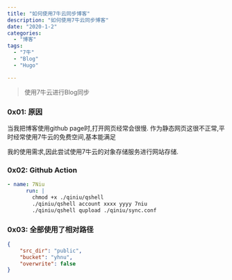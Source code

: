 ```yaml
---
title: "如何使用7牛云同步博客"
description: "如何使用7牛云同步博客"
date: "2020-1-2"
categories:
  - "博客"
tags:
  - "7牛"
  - "Blog"
  - "Hugo"

---
```


> 使用7牛云进行Blog同步
> <!--more-->

### 0x01: 原因

当我把博客使用github page时,打开网页经常会很慢. 作为静态网页这很不正常,平时经常使用7牛云的免费空间,基本能满足

我的使用需求,因此尝试使用7牛云的对象存储服务进行网站存储.

### 0x02:  Github Action

```yaml
- name: 7Niu
      run: |
        chmod +x ./qiniu/qshell
        ./qiniu/qshell account xxxx yyyy 7niu
        ./qiniu/qshell qupload ./qiniu/sync.conf
```

### 0x03: 全部使用了相对路径

```json
{
    "src_dir": "public",
    "bucket": "yhnu",
    "overwrite": false
}
```

